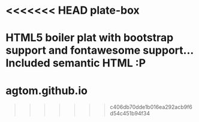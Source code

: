 <<<<<<< HEAD
plate-box
=========

HTML5 boiler plat with bootstrap support and fontawesome support... Included semantic HTML :P
=======
# agtom.github.io
>>>>>>> c406db70dde1b016ea292acb9f6d54c451b94f34
